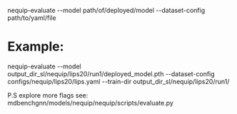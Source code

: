 nequip-evaluate --model path/of/deployed/model --dataset-config path/to/yaml/file

# Example: 
nequip-evaluate --model output_dir_sl/nequip/lips20/run1/deployed_model.pth --dataset-config configs/nequip/lips20/lips.yaml --train-dir output_dir_sl/nequip/lips20/run1/

P.S explore more flags see: mdbenchgnn/models/nequip/nequip/scripts/evaluate.py
